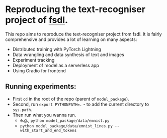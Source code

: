 # Reproducing the text-recogniser project of <a href="https://github.com/the-full-stack/fsdl-text-recognizer-2022-labs">fsdl</a>.
This repo aims to reproduce the text-recogniser project from fsdl. It is fairly comprehensive and provides a lot of learning
on many aspects: 
* Distributed training with PyTorch Lightning 
* Data wrangling and data synthesis of text and images
* Experiment tracking
* Deployment of model as a serverless app
* Using Gradio for frontend

## Running experiments:
* First `cd` in the root of the repo (parent of `model_package`).
* Second, run `export PYTHONPATH=.` - to add the current directory to `sys.path`.
* Then run what you wanna run.
	* e.g., `python model_package/data/emnist.py`
	* `python model_package/data/emnist_lines.py --with_start_and_end_tokens`
